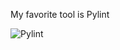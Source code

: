 
My favorite tool is Pylint

![Pylint](https://github.com/vcu-chfauerbach/test-repo1/workflows/Pylint/badge.svg)


